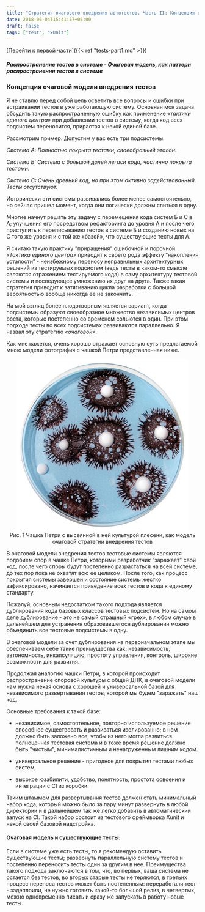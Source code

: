 ```yaml
---
title: "Стратегия очагового внедрения автотестов. Часть II: Концепция очаговой модели внедрения тестов"
date: 2018-06-04T15:41:57+05:00
draft: false
tags: ["test", "xUnit"]
---
```


[Перейти к первой части]({{< ref "tests-part1.md" >}})

##### *Распространение тестов в системе - Очаговая модель, как паттерн распространения тестов в системе*

### Концепция очаговой модели внедрения тестов
 
Я не ставлю перед собой цель осветить все вопросы и ошибки при встраивании тестов в уже работающую систему. 
Основная моя задача обсудить такую распространенную ошибку как применение «*тактики единого центра»* при добавлении тестов в систему, когда код всех подсистем переносится, прирастая к некой единой базе. 

Рассмотрим пример. Допустим у вас есть три подсистемы: 

_Система А: Полностью покрыта тестами, своеобразный эталон._

_Система Б: Система с большой долей легаси кода, частично покрыта тестами._

_Система С: Очень древний код, но при этом активно задействованный. Тесты отсутствуют._

Исторически эти системы развивались более менее самостоятельно, но сейчас пришел момент, когда они логически должны слиться в одну.


Многие начнут решать эту задачу с перемещения кода систем Б и С в А; улучшения его посредством рефакторинга до уровня А и после чего приступить к переписыванию тестов в системе Б и созданию новых на С того же уровня и с той же «базой», что существующие тесты для А. 

Я считаю такую практику "приращения" ошибочной и порочной. 
*«Тактика единого центра»* приводит к своего рода эффекту “накопления усталости” - неизбежному переносу неправильных архитектурных решений из тестируемых подсистем (ведь тесты в каком-то смысле являются отражением тестируемого кода) в саму архитектуру тестовой системы и последующее умножению их друг на друга. 
Также такая стратегия приводит к затягиванию цикла разработки с большой вероятностью вообще никогда ее не закончить.

На мой взгляд более плодотворным является вариант, когда подсистемы образуют своеобразное множество независимых центров роста, которые постепенно со временем сольются в один. При этом подходе тесты во всех подсистемах развиваются параллельно. Я назвал эту стратегию «*очаговой»*. 

Как мне кажется, очень хорошо отражает основную суть предлагаемой мною модели фотография с чашкой Петри представленная ниже.

<span style="display:block;text-align:center">
<img src="/static/petri.png" width="450px">
<br>Рис. 1 Чашка Петри с высеянной в ней культурой плесени, как модель очаговой стратегии внедрения тестов
</span>


 В очаговой модели внедрения тестов тестовые системы являются подобием спор в чашке Петри, которыми разработчик "заражает" свой код, после чего споры будут постепенно разрастаться на всей системе, до тех пор пока не охватят всю ее целиком.  После того, как процесс покрытия системы завершен и состояние системы жестко зафиксировано, начинается приведение всех тестов и кода к единому стандарту. 

Пожалуй, основным недостатком такого подхода является дублирования кода базовых классов тестовых подсистем. Но на самом деле дублирование - это не самый страшный «грех», в любом случае в дальнейшем для устранения образовавшегося дублирования можно объединить все тестовые подсистемы в одну. 

В очаговой модели за счет дублирования на первоначальном этапе мы обеспечиваем себе такие преимущества как: независимость, автономность, инкапсуляцию, простоту управления, контроль, широкие возможности для развития.

Продолжая аналогию чашки Петри, в которой происходит распространение споровой культуры с общей ДНК, в очаговой модели нам нужна некая основа с хорошей и универсальной базой для независимого развертывания тестов, которой мы будем "заражать" наш код. 

Основные требования к такой базе:

* независимое, самостоятельное, повторно используемое решение способное существовать и развиваться изолированно; в нем должно быть заложено все, чтобы из него могла развиться полноценная тестовая система и в тоже время решение должно быть "чистым", минималистичным и ненагруженным лишним кодом.

* универсальное решение - пригодное для покрытия тестами любых систем, 

* высокое юзабилити, удобство, понятность, простота освоения и интеграции с CI из коробки. 

Таким штаммом для развертывания тестов должен стать минимальный набор кода, который можно было за пару минут развернуть в любой директории и в дальнейшем так же легко добавить в автоматический запуск на CI. Такой набор состоит из тестового фреймворка Xunit и некой своей базовой надстройка.

#### Очаговая модель и существующие тесты:

Если в системе уже есть тесты, то я рекомендую оставить существующие тесты; развернуть параллельную систему тестов и постепенно переносить тесты один за другим в нее. Преимущества такого подхода заключаются в том, что, во первых, ваша система не остается без тестов, во вторых старые тесты не теряются, в третьих процесс переноса тестов может быть постепенным: переработали тест - задеплоили, не нужно готовить какой-то большой релиз, в четвертых, можно одновременно писать и сразу же запускать в работу новые тесты.

